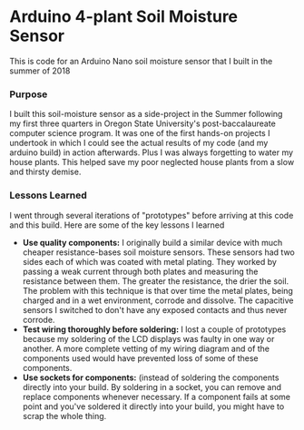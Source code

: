 # Arduino 4-plant Soil Moisture Sensor
This is code for an Arduino Nano soil moisture sensor that I built in the summer of 2018

### Purpose
I built this soil-moisture sensor as a side-project in the Summer following my first three quarters in Oregon State University's post-baccalaureate computer science program. It was one of the first hands-on projects I undertook in which I could see the actual results of my code (and my arduino build) in action afterwards. Plus I was always forgetting to water my house plants. This helped save my poor neglected house plants from a slow and thirsty demise.  

### Lessons Learned
I went through several iterations of "prototypes" before arriving at this code and this build. Here are some of the key lessons I learned
+ **Use quality components:** I originally build a similar device with much cheaper resistance-bases soil moisture sensors. These sensors had two sides each of which was coated with metal plating. They worked by passing a weak current through both plates and measuring the resistance between them. The greater the resistance, the drier the soil. The problem with this technique is that over time the metal plates, being charged and in a wet environment, corrode and dissolve. The capacitive sensors I switched to don't have any exposed contacts and thus never corrode.
+ **Test wiring thoroughly before soldering:** I lost a couple of prototypes because my soldering of the LCD displays was faulty in one way or another. A more complete vetting of my wiring diagram and of the components used would have prevented loss of some of these components.
+ **Use sockets for components:** (instead of soldering the components directly into your build. By soldering in a socket, you can remove and replace components whenever necessary. If a component fails at some point and you've soldered it directly into your build, you might have to scrap the whole thing.


